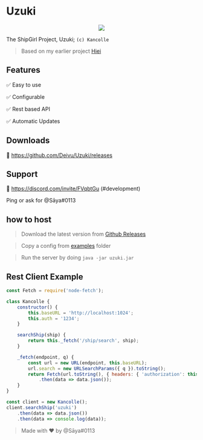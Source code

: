 # Uzuki

<p align="center">
  <img src="https://vignette.wikia.nocookie.net/kancolle/images/4/42/Uzuki_Valentine_Full.png/revision/latest?cb=20190208131724">
</p>

The ShipGirl Project, Uzuki; `(c) Kancolle`

> Based on my earlier project [Hiei](https://github.com/Deivu/Hiei)

## Features

✅ Easy to use

✅ Configurable

✅ Rest based API

✅ Automatic Updates

## Downloads

🔗 https://github.com/Deivu/Uzuki/releases

## Support

🔗 https://discord.com/invite/FVqbtGu (#development)

Ping or ask for @Sāya#0113

## how to host

> Download the latest version from [Github Releases](https://github.com/Deivu/Uzuki/releases)

> Copy a config from [examples]() folder

> Run the server by doing `java -jar uzuki.jar`

## Rest Client Example
```js 
const Fetch = require('node-fetch');

class Kancolle {
    constructor() {
        this.baseURL = 'http://localhost:1024';
        this.auth = '1234';
    }

    searchShip(ship) {
        return this._fetch('/ship/search', ship);
    }

    _fetch(endpoint, q) {
        const url = new URL(endpoint, this.baseURL);
        url.search = new URLSearchParams({ q }).toString();
        return Fetch(url.toString(), { headers: { 'authorization': this.auth } })
            .then(data => data.json());
    }
}

const client = new Kancolle();
client.searchShip('uzuki')
    .then(data => data.json())
    .then(data => console.log(data));
```
> Made with ❤ by @Sāya#0113